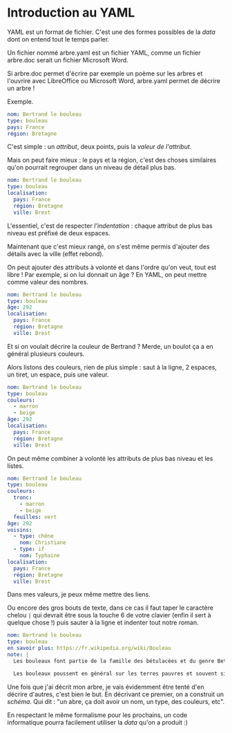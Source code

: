 # Introduction au YAML

YAML est un format de fichier. C'est une des formes possibles de la *data* dont on entend tout le temps parler. 

Un fichier nommé arbre.yaml est un fichier YAML, comme un fichier arbre.doc serait un fichier Microsoft Word.

Si arbre.doc permet d'écrire par exemple un poème sur les arbres et l'ouvrire avec LibreOffice ou Microsoft Word, arbre.yaml permet de décrire un arbre ! 

Exemple.

```yaml
nom: Bertrand le bouleau
type: bouleau
pays: France
région: Bretagne
```

C'est simple : un *attribut*, deux points, puis la *valeur de l'attribut*. 

Mais on peut faire mieux : le pays et la région, c'est des choses similaires qu'on pourrait regrouper dans un niveau de détail plus bas.


```yaml
nom: Bertrand le bouleau
type: bouleau
localisation:
  pays: France
  région: Bretagne
  ville: Brest
```

L'essentiel, c'est de respecter *l'indentation* : chaque attribut de plus bas niveau est préfixé de deux espaces. 

Maintenant que c'est mieux rangé, on s'est même permis d'ajouter des détails avec la ville (effet rebond).

On peut ajouter des attributs à volonté et dans l'ordre qu'on veut, tout est libre ! Par exemple, si on lui donnait un âge ? En YAML, on peut mettre comme valeur des nombres.


```yaml
nom: Bertrand le bouleau
type: bouleau
âge: 292
localisation:
  pays: France
  région: Bretagne
  ville: Brest
```

Et si on voulait décrire la couleur de Bertrand ? Merde, un boulot ça a en général plusieurs couleurs.

Alors listons des couleurs, rien de plus simple : saut à la ligne, 2 espaces, un tiret, un espace, puis une valeur.



```yaml
nom: Bertrand le bouleau
type: bouleau
couleurs:
  - marron
  - beige
âge: 292
localisation:
  pays: France
  région: Bretagne
  ville: Brest
```

On peut même combiner à volonté les attributs de plus bas niveau et les listes.



```yaml
nom: Bertrand le bouleau
type: bouleau
couleurs:
  tronc:
    - marron
	- beige
  feuilles: vert
âge: 292
voisins: 
  - type: chêne
    nom: Christiane
  - type: if
    nom: Typhaine
localisation:
  pays: France
  région: Bretagne
  ville: Brest
```

Dans mes valeurs, je peux même mettre des liens.

Ou encore des gros bouts de texte, dans ce cas il faut taper le caractère chelou `|` qui devrait être sous la touche 6 de votre clavier (enfin il sert à quelque chose !) puis sauter à la ligne et indenter tout notre roman.

```yaml
nom: Bertrand le bouleau
type: bouleau
en savoir plus: https://fr.wikipedia.org/wiki/Bouleau
note: |
  Les bouleaux font partie de la famille des bétulacées et du genre Betula. La plupart des espèces sont des arbres ; quelques-unes, comme Betula nana, sont des chaméphytes.

  Les bouleaux poussent en général sur les terres pauvres et souvent siliceuses, jusqu'à 2 000 m d'altitude, ainsi que dans les régions arctiques. 

``` 

Une fois que j'ai décrit mon arbre, je vais évidemment être tenté d'en décrire d'autres, c'est bien le but. En décrivant ce premier, on a construit un *schéma*. Qui dit : "un abre, ça doit avoir un nom, un type, des couleurs, etc". 

En respectant le même formalisme pour les prochains, un code informatique pourra facilement utiliser la *data* qu'on a produit :)
